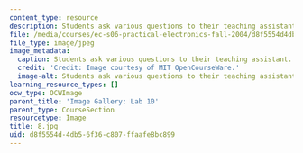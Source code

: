```yaml
---
content_type: resource
description: Students ask various questions to their teaching assistant.
file: /media/courses/ec-s06-practical-electronics-fall-2004/d8f5554d4db56f36c807ffaafe8bc899_8.jpg
file_type: image/jpeg
image_metadata:
  caption: Students ask various questions to their teaching assistant.
  credit: 'Credit: Image courtesy of MIT OpenCourseWare.'
  image-alt: Students ask various questions to their teaching assistant.
learning_resource_types: []
ocw_type: OCWImage
parent_title: 'Image Gallery: Lab 10'
parent_type: CourseSection
resourcetype: Image
title: 8.jpg
uid: d8f5554d-4db5-6f36-c807-ffaafe8bc899
---
```

